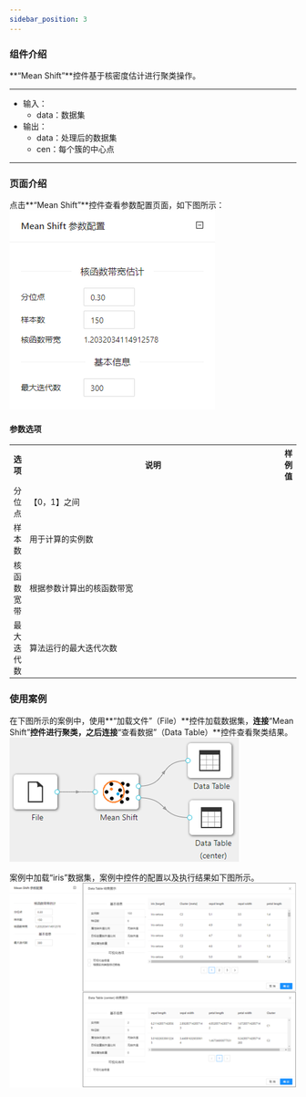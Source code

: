 ```yaml
---
sidebar_position: 3
---
```

### 组件介绍
**“Mean Shift”**控件基于核密度估计进行聚类操作。

<hr/>

- 输入：
  - data：数据集
- 输出：
  - data：处理后的数据集
  - cen：每个簇的中心点

<hr/>


### 页面介绍
点击**“Mean Shift”**控件查看参数配置页面，如下图所示：  
[ ![](/img/aistudio/clustering/mean-shift/param.png) ](/img/aistudio/clustering/mean-shift/param.png)

#### 参数选项
<table>
  <tr>
    <th>选项</th>
    <th width="650">说明</th>
    <th>样例值</th>
  </tr>
  <tr>
      <td>分位点</td> 
      <td>
      【0，1】之间
      </td> 
      <td></td>
  </tr>
  <tr>
      <td>样本数</td> 
      <td>
      用于计算的实例数
      </td> 
      <td></td>
  </tr>
  <tr>
      <td>核函数宽带</td> 
      <td>
      根据参数计算出的核函数带宽
      </td> 
      <td></td>
  </tr>
  <tr>
      <td>最大迭代数</td> 
      <td>
      算法运行的最大迭代次数
      </td> 
      <td></td>
  </tr>
</table>

### 使用案例
在下图所示的案例中，使用**“加载文件”（File）**控件加载数据集，**连接**“Mean Shift”**控件进行聚类，之后连接**“查看数据”（Data Table）**控件查看聚类结果。  
[ ![](/img/aistudio/clustering/mean-shift/workflow.png) ](/img/aistudio/clustering/mean-shift/workflow.png)

案例中加载“iris”数据集，案例中控件的配置以及执行结果如下图所示。  
[ ![](/img/aistudio/clustering/mean-shift/workflow-result.png) ](/img/aistudio/clustering/mean-shift/workflow-result.png)